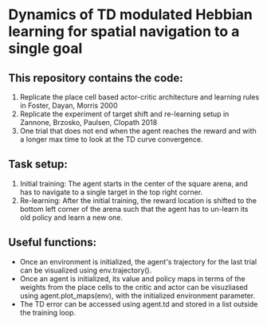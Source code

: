 # Dynamics of TD modulated Hebbian learning for spatial navigation to a single goal

## This repository contains the code:
1) Replicate the place cell based actor-critic architecture and learning rules in Foster, Dayan, Morris 2000
2) Replicate the experiment of target shift and re-learning setup in Zannone, Brzosko, Paulsen, Clopath 2018
3) One trial that does not end when the agent reaches the reward and with a longer max time to look at the TD curve convergence. 

## Task setup:
1) Initial training: The agent starts in the center of the square arena, and has to navigate to a single target in the top right corner. 
2) Re-learning: After the initial training, the reward location is shifted to the bottom left corner of the arena such that the agent has to un-learn its old policy and learn a new one. 

## Useful functions:
- Once an environment is initialized, the agent's trajectory for the last trial can be visualized using env.trajectory().
- Once an agent is initialized, its value and policy maps in terms of the weights from the place cells to the critic and actor can be visuzliased using agent.plot_maps(env), with the initialized environment parameter.
- The TD error can be accessed using agent.td and stored in a list outside the training loop.